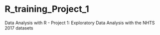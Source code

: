 # R_training_Project_1
Data Analysis with R - Project 1: Exploratory Data Analysis with the NHTS 2017 datasets
